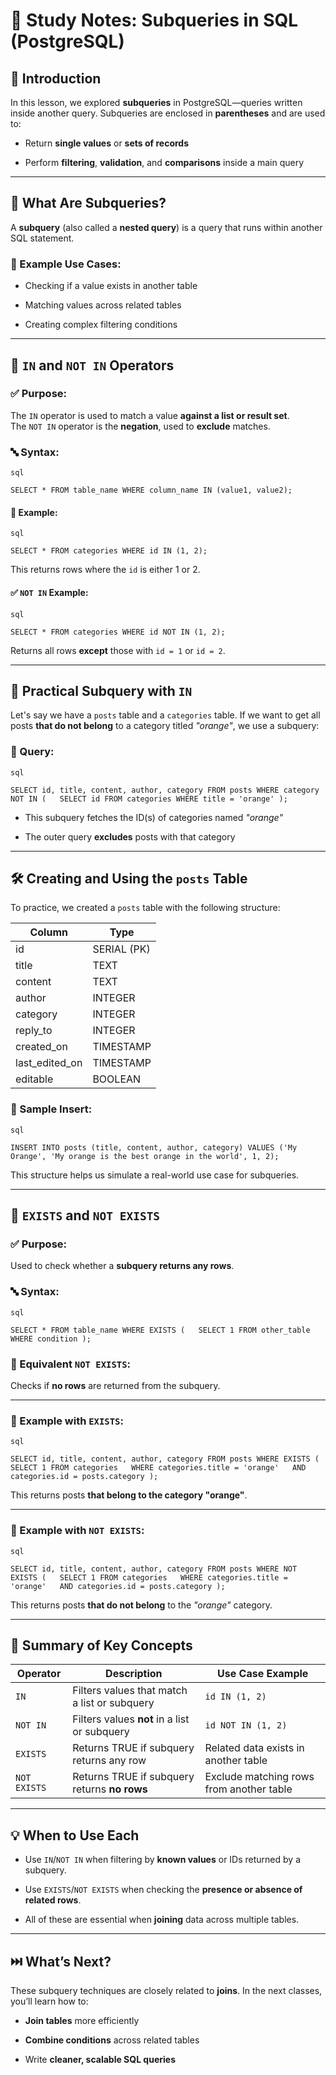 # 📘 Study Notes: Subqueries in SQL (PostgreSQL)

## 👋 Introduction

In this lesson, we explored **subqueries** in PostgreSQL—queries written inside another query. Subqueries are enclosed in **parentheses** and are used to:

- Return **single values** or **sets of records**
    
- Perform **filtering**, **validation**, and **comparisons** inside a main query
    

---

## 🔹 What Are Subqueries?

A **subquery** (also called a **nested query**) is a query that runs within another SQL statement.

### 🧠 Example Use Cases:

- Checking if a value exists in another table
    
- Matching values across related tables
    
- Creating complex filtering conditions
    

---

## 🔸 `IN` and `NOT IN` Operators

### ✅ Purpose:

The `IN` operator is used to match a value **against a list or result set**.  
The `NOT IN` operator is the **negation**, used to **exclude** matches.

### 🔤 Syntax:
	
	sql
	
`SELECT * FROM table_name WHERE column_name IN (value1, value2);`

#### 🧪 Example:
	
	sql
	
`SELECT * FROM categories WHERE id IN (1, 2);`

This returns rows where the `id` is either 1 or 2.

#### ✅ `NOT IN` Example:
	
	sql
	
`SELECT * FROM categories WHERE id NOT IN (1, 2);`

Returns all rows **except** those with `id = 1` or `id = 2`.

---

## 🔹 Practical Subquery with `IN`

Let's say we have a `posts` table and a `categories` table. If we want to get all posts **that do not belong** to a category titled _"orange"_, we use a subquery:

### 🧪 Query:
	
	sql
	
`SELECT id, title, content, author, category FROM posts WHERE category NOT IN (   SELECT id FROM categories WHERE title = 'orange' );`

- This subquery fetches the ID(s) of categories named _"orange"_
    
- The outer query **excludes** posts with that category
    

---

## 🛠 Creating and Using the `posts` Table

To practice, we created a `posts` table with the following structure:

|Column|Type|
|---|---|
|id|SERIAL (PK)|
|title|TEXT|
|content|TEXT|
|author|INTEGER|
|category|INTEGER|
|reply_to|INTEGER|
|created_on|TIMESTAMP|
|last_edited_on|TIMESTAMP|
|editable|BOOLEAN|

### 🧪 Sample Insert:
	
	sql
	
`INSERT INTO posts (title, content, author, category) VALUES ('My Orange', 'My orange is the best orange in the world', 1, 2);`

This structure helps us simulate a real-world use case for subqueries.

---

## 🔸 `EXISTS` and `NOT EXISTS`

### ✅ Purpose:

Used to check whether a **subquery returns any rows**.

### 🔤 Syntax:
	
	sql
	
`SELECT * FROM table_name WHERE EXISTS (   SELECT 1 FROM other_table WHERE condition );`

### 🔄 Equivalent `NOT EXISTS`:

Checks if **no rows** are returned from the subquery.

---

### 🧪 Example with `EXISTS`:
	
	sql
	
`SELECT id, title, content, author, category FROM posts WHERE EXISTS (   SELECT 1 FROM categories   WHERE categories.title = 'orange'   AND categories.id = posts.category );`

This returns posts **that belong to the category "orange"**.

---

### 🧪 Example with `NOT EXISTS`:
	
	sql
	
`SELECT id, title, content, author, category FROM posts WHERE NOT EXISTS (   SELECT 1 FROM categories   WHERE categories.title = 'orange'   AND categories.id = posts.category );`

This returns posts **that do not belong** to the _"orange"_ category.

---

## 🧠 Summary of Key Concepts

|Operator|Description|Use Case Example|
|---|---|---|
|`IN`|Filters values that match a list or subquery|`id IN (1, 2)`|
|`NOT IN`|Filters values **not** in a list or subquery|`id NOT IN (1, 2)`|
|`EXISTS`|Returns TRUE if subquery returns any row|Related data exists in another table|
|`NOT EXISTS`|Returns TRUE if subquery returns **no rows**|Exclude matching rows from another table|

---

## 💡 When to Use Each

- Use `IN`/`NOT IN` when filtering by **known values** or IDs returned by a subquery.
    
- Use `EXISTS`/`NOT EXISTS` when checking the **presence or absence of related rows**.
    
- All of these are essential when **joining** data across multiple tables.
    

---

## ⏭️ What’s Next?

These subquery techniques are closely related to **joins**. In the next classes, you’ll learn how to:

- **Join tables** more efficiently
    
- **Combine conditions** across related tables
    
- Write **cleaner, scalable SQL queries**